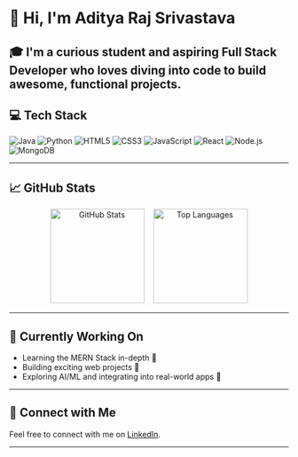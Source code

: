 # 👋 Hi, I'm Aditya Raj Srivastava

🎓 I'm a curious student and aspiring Full Stack Developer who loves diving into code to build awesome, functional projects.  
---

## 💻 Tech Stack
![Java](https://img.shields.io/badge/Java-ED8B00?style=for-the-badge&logo=java&logoColor=white)
![Python](https://img.shields.io/badge/Python-FFD43B?style=for-the-badge&logo=python&logoColor=darkgreen)
![HTML5](https://img.shields.io/badge/HTML5-E34F26?style=for-the-badge&logo=html5&logoColor=white)
![CSS3](https://img.shields.io/badge/CSS3-1572B6?style=for-the-badge&logo=css3&logoColor=white)
![JavaScript](https://img.shields.io/badge/JavaScript-F7DF1E?style=for-the-badge&logo=javascript&logoColor=black)
![React](https://img.shields.io/badge/React-20232a?style=for-the-badge&logo=react&logoColor=61DAFB)
![Node.js](https://img.shields.io/badge/Node.js-339933?style=for-the-badge&logo=nodedotjs&logoColor=white)
![MongoDB](https://img.shields.io/badge/MongoDB-4EA94B?style=for-the-badge&logo=mongodb&logoColor=white)

---

## 📈 GitHub Stats

<p align="center">
  <img src="https://github-readme-stats.vercel.app/api?username=adityarajsrv&show_icons=true&theme=radical" height="170" alt="GitHub Stats"/> &nbsp;&nbsp;
  <img src="https://github-readme-stats.vercel.app/api/top-langs/?username=adityarajsrv&layout=compact&theme=radical" height="170" alt="Top Languages"/>
</p>

---

## 🚀 Currently Working On
- Learning the MERN Stack in-depth 🧠  
- Building exciting web projects 🧩  
- Exploring AI/ML and integrating into real-world apps 🤖  

---

## 🔗 Connect with Me  
Feel free to connect with me on [LinkedIn](https://www.linkedin.com/in/adityarajsrv).

---
